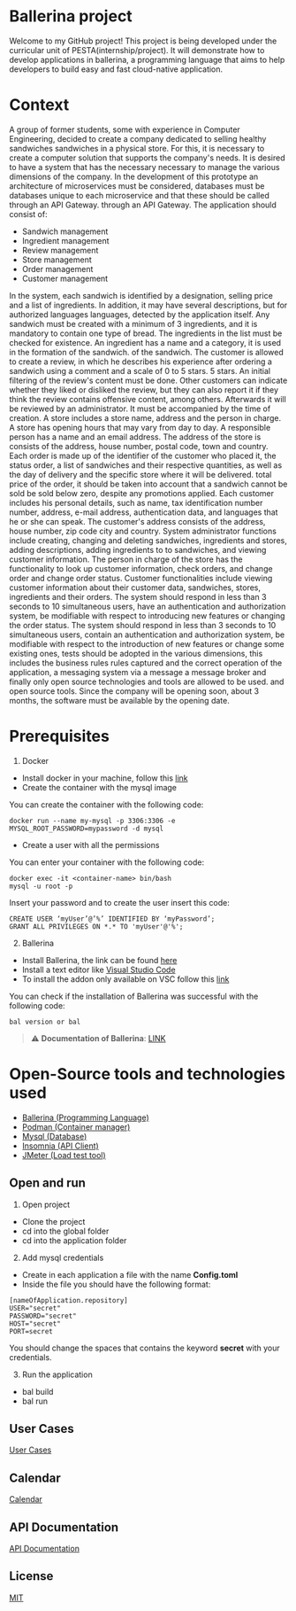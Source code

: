 
# Ballerina project

Welcome to my GitHub project! This project is being developed under the curricular unit of PESTA(internship/project). It will demonstrate how to develop applications in ballerina, a programming language that aims to help developers to build easy and fast cloud-native application.

# Context

A group of former students, some with experience in Computer Engineering,
decided to create a company dedicated to selling healthy sandwiches
sandwiches in a physical store. For this, it is necessary to create a computer solution that supports
the company's needs. It is desired to have a system that has the necessary
necessary to manage the various dimensions of the company. In the development
of this prototype an architecture of microservices must be considered, databases must be
databases unique to each microservice and that these should be called through an API Gateway.
through an API Gateway. The application should consist of:
- Sandwich management
- Ingredient management
- Review management
- Store management
- Order management
- Customer management

In the system, each sandwich is identified by a designation, selling price and
a list of ingredients. In addition, it may have several descriptions, but for authorized languages
languages, detected by the application itself. Any sandwich must be created
with a minimum of 3 ingredients, and it is mandatory to contain one type of
bread. The ingredients in the list must be checked for existence.
An ingredient has a name and a category, it is used in the formation of the sandwich.
of the sandwich.
The customer is allowed to create a review, in which he describes his experience after
ordering a sandwich using a comment and a scale of 0 to 5 stars.
5 stars. An initial filtering of the review's content must be done. Other customers can indicate whether they liked or disliked the review, but they can also
report it if they think the review contains offensive content, among others. Afterwards it will be reviewed by an administrator. It must be
accompanied by the time of creation.
A store includes a store name, address and the person in charge.
A store has opening hours that may vary from day to day. A
responsible person has a name and an email address. The address of the store is
consists of the address, house number, postal code, town and country.
Each order is made up of the identifier of the customer who placed it, the status
order, a list of sandwiches and their respective quantities, as well as the day of
delivery and the specific store where it will be delivered.
total price of the order, it should be taken into account that a sandwich cannot be sold
be sold below zero, despite any promotions applied.
Each customer includes his personal details, such as name, tax identification number
number, address, e-mail address, authentication data, and languages that he or she can speak.
The customer's address consists of the address, house number, zip code
city and country.
System administrator functions include creating, changing and deleting sandwiches, ingredients and stores, adding descriptions, adding ingredients to
to sandwiches, and viewing customer information. The person in charge of the store
has the functionality to look up customer information, check orders, and change order
and change order status. Customer functionalities include viewing customer
information about their customer data, sandwiches, stores, ingredients and their
orders.
The system should respond in less than 3 seconds to 10 simultaneous users, have an authentication and authorization system, be modifiable with respect to introducing new features or changing the order status.
The system should respond in less than 3 seconds to 10 simultaneous users, contain an authentication and authorization system, be modifiable with respect to the introduction of new features or change some existing ones, tests should be adopted in the various dimensions, this includes the business rules
rules captured and the correct operation of the application, a messaging system via a message
a message broker and finally only open source technologies and tools are allowed to be used.
and open source tools.
Since the company will be opening soon, about 3 months, the software must be
available by the opening date.

# Prerequisites

1. Docker
- Install docker in your machine, follow this [link](https://docs.docker.com/engine/install/)
- Create the container with the mysql image

You can create the container with the following code:
```
docker run --name my-mysql -p 3306:3306 -e MYSQL_ROOT_PASSWORD=mypassword -d mysql
```

- Create a user with all the permissions

You can enter your container with the following code:

```
docker exec -it <container-name> bin/bash
mysql -u root -p
```
Insert your password and to create the user insert this code:
```
CREATE USER ‘myUser’@’%’ IDENTIFIED BY ‘myPassword’; 
GRANT ALL PRIVILEGES ON *.* TO 'myUser'@'%';
```

2. Ballerina
- Install Ballerina, the link can be found [here](https://ballerina.io/learn/install-ballerina/set-up-ballerina/)
- Install a text editor like [Visual Studio Code](https://code.visualstudio.com/)
- To install the addon only available on VSC follow this [link](https://marketplace.visualstudio.com/items?itemName=WSO2.ballerina)

You can check if the installation of Ballerina was successful with the following code:

```
bal version or bal
```
> :warning: **Documentation of Ballerina**: [LINK](https://ballerina.io/learn/)

# Open-Source tools and technologies used
- [Ballerina (Programming Language)](https://ballerina.io/)
- [Podman (Container manager)](https://podman.io/)
- [Mysql (Database)](https://www.mysql.com/)
- [Insomnia (API Client)](https://insomnia.rest/)
- [JMeter (Load test tool)](https://jmeter.apache.org/)

## Open and run
1. Open project
- Clone the project
- cd into the global folder
- cd into the application folder

2. Add mysql credentials
- Create in each application a file with the name **Config.toml**
- Inside the file you should have the following format:
```
[nameOfApplication.repository]
USER="secret"
PASSWORD="secret"
HOST="secret"
PORT=secret
```

You should change the spaces that contains the keyword **secret** with your credentials.

3. Run the application
- bal build
- bal run
    
## User Cases

[User Cases](https://github.com/TiagoNora/ballerina-project/blob/1464445bb0ee4a552aed878bb9cdfd032406d621/docs/UserCases.md)


## Calendar

[Calendar](https://github.com/TiagoNora/ballerina-project/blob/1464445bb0ee4a552aed878bb9cdfd032406d621/docs/Calendar.md)


## API Documentation

[API Documentation](https://github.com/TiagoNora/ballerina-project/blob/aadb3b63f9472f75f8c05a05dd9c3e92a8716e4a/docs/ApiDocumentation.md)

## License

[MIT](https://choosealicense.com/licenses/mit/)

